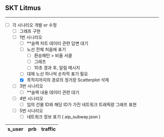 ## SKT Litmus
---
- [ ] 각 시나리오 개발 or 수정
	- [ ] 그래프 구현
	- [ ] 1번 시나리오
		- [ ] **슬랙 차트 데이터 관련 답변 대기
		- [ ] 노선 전체 처음에 표기
			- [ ] 환승패턴 > 비율 서클
			- [ ] 그래프
			- [ ] 10초 경과 후, 알림 메시지
		- [ ] 대체 노선 하나씩 순차적 표기 필요
		- [x] 목적지까지의 경로의 정거장 Scatterplot 삭제
	- [ ] 3번 시나리오
		- [ ] **슬랙 내용 데이터 관련 대기
	- [ ] 4번 시나리오
		- [ ] 임의 건물 ID와 해당 ID가 가진 네트워크 트래픽량 그래프 표현
	- [ ] 5번 시나리오
		- [ ] 네트워크 정보 표기 ( aip_subway.json )

|s_user|prb|traffic|
|---|---|---|
